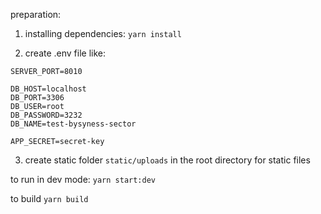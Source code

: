 preparation:

1. installing dependencies:
   `yarn install`

2. create .env file like:

```
SERVER_PORT=8010

DB_HOST=localhost
DB_PORT=3306
DB_USER=root
DB_PASSWORD=3232
DB_NAME=test-bysyness-sector

APP_SECRET=secret-key
```

3. create static folder `static/uploads` in the root directory for static files

to run in dev mode:
`yarn start:dev`

to build
`yarn build`
